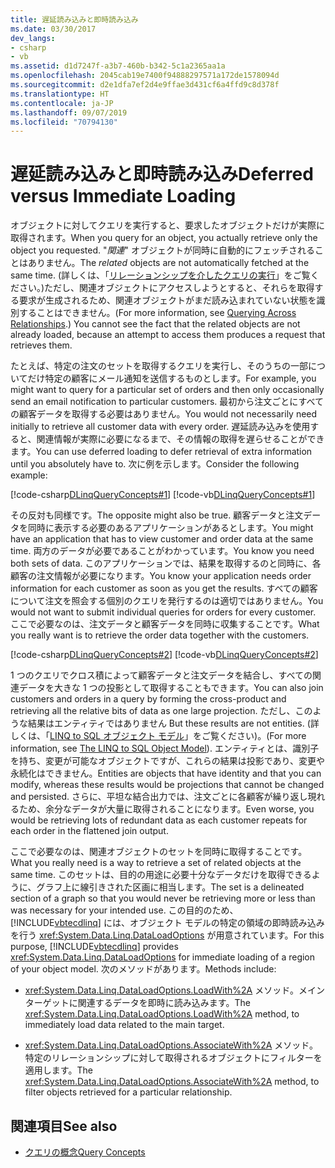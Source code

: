 ```yaml
---
title: 遅延読み込みと即時読み込み
ms.date: 03/30/2017
dev_langs:
- csharp
- vb
ms.assetid: d1d7247f-a3b7-460b-b342-5c1a2365aa1a
ms.openlocfilehash: 2045cab19e7400f94888297571a172de1578094d
ms.sourcegitcommit: d2e1dfa7ef2d4e9ffae3d431cf6a4ffd9c8d378f
ms.translationtype: HT
ms.contentlocale: ja-JP
ms.lasthandoff: 09/07/2019
ms.locfileid: "70794130"
---
```

# <a name="deferred-versus-immediate-loading"></a><span data-ttu-id="f09c5-102">遅延読み込みと即時読み込み</span><span class="sxs-lookup"><span data-stu-id="f09c5-102">Deferred versus Immediate Loading</span></span>
<span data-ttu-id="f09c5-103">オブジェクトに対してクエリを実行すると、要求したオブジェクトだけが実際に取得されます。</span><span class="sxs-lookup"><span data-stu-id="f09c5-103">When you query for an object, you actually retrieve only the object you requested.</span></span> <span data-ttu-id="f09c5-104">"*関連*" オブジェクトが同時に自動的にフェッチされることはありません。</span><span class="sxs-lookup"><span data-stu-id="f09c5-104">The *related* objects are not automatically fetched at the same time.</span></span> <span data-ttu-id="f09c5-105">(詳しくは、「[リレーションシップを介したクエリの実行](querying-across-relationships.md)」をご覧ください。)ただし、関連オブジェクトにアクセスしようとすると、それらを取得する要求が生成されるため、関連オブジェクトがまだ読み込まれていない状態を識別することはできません。</span><span class="sxs-lookup"><span data-stu-id="f09c5-105">(For more information, see [Querying Across Relationships](querying-across-relationships.md).) You cannot see the fact that the related objects are not already loaded, because an attempt to access them produces a request that retrieves them.</span></span>  
  
 <span data-ttu-id="f09c5-106">たとえば、特定の注文のセットを取得するクエリを実行し、そのうちの一部についてだけ特定の顧客にメール通知を送信するものとします。</span><span class="sxs-lookup"><span data-stu-id="f09c5-106">For example, you might want to query for a particular set of orders and then only occasionally send an email notification to particular customers.</span></span> <span data-ttu-id="f09c5-107">最初から注文ごとにすべての顧客データを取得する必要はありません。</span><span class="sxs-lookup"><span data-stu-id="f09c5-107">You would not necessarily need initially to retrieve all customer data with every order.</span></span> <span data-ttu-id="f09c5-108">遅延読み込みを使用すると、関連情報が実際に必要になるまで、その情報の取得を遅らせることができます。</span><span class="sxs-lookup"><span data-stu-id="f09c5-108">You can use deferred loading to defer retrieval of extra information until you absolutely have to.</span></span> <span data-ttu-id="f09c5-109">次に例を示します。</span><span class="sxs-lookup"><span data-stu-id="f09c5-109">Consider the following example:</span></span>  
  
 [!code-csharp[DLinqQueryConcepts#1](../../../../../../samples/snippets/csharp/VS_Snippets_Data/DLinqQueryConcepts/cs/Program.cs#1)]
 [!code-vb[DLinqQueryConcepts#1](../../../../../../samples/snippets/visualbasic/VS_Snippets_Data/DLinqQueryConcepts/vb/Module1.vb#1)]  
  
 <span data-ttu-id="f09c5-110">その反対も同様です。</span><span class="sxs-lookup"><span data-stu-id="f09c5-110">The opposite might also be true.</span></span> <span data-ttu-id="f09c5-111">顧客データと注文データを同時に表示する必要のあるアプリケーションがあるとします。</span><span class="sxs-lookup"><span data-stu-id="f09c5-111">You might have an application that has to view customer and order data at the same time.</span></span> <span data-ttu-id="f09c5-112">両方のデータが必要であることがわかっています。</span><span class="sxs-lookup"><span data-stu-id="f09c5-112">You know you need both sets of data.</span></span> <span data-ttu-id="f09c5-113">このアプリケーションでは、結果を取得するのと同時に、各顧客の注文情報が必要になります。</span><span class="sxs-lookup"><span data-stu-id="f09c5-113">You know your application needs order information for each customer as soon as you get the results.</span></span> <span data-ttu-id="f09c5-114">すべての顧客について注文を照会する個別のクエリを発行するのは適切ではありません。</span><span class="sxs-lookup"><span data-stu-id="f09c5-114">You would not want to submit individual queries for orders for every customer.</span></span> <span data-ttu-id="f09c5-115">ここで必要なのは、注文データと顧客データを同時に収集することです。</span><span class="sxs-lookup"><span data-stu-id="f09c5-115">What you really want is to retrieve the order data together with the customers.</span></span>  
  
 [!code-csharp[DLinqQueryConcepts#2](../../../../../../samples/snippets/csharp/VS_Snippets_Data/DLinqQueryConcepts/cs/Program.cs#2)]
 [!code-vb[DLinqQueryConcepts#2](../../../../../../samples/snippets/visualbasic/VS_Snippets_Data/DLinqQueryConcepts/vb/Module1.vb#2)]  
  
 <span data-ttu-id="f09c5-116">1 つのクエリでクロス積によって顧客データと注文データを結合し、すべての関連データを大きな 1 つの投影として取得することもできます。</span><span class="sxs-lookup"><span data-stu-id="f09c5-116">You can also join customers and orders in a query by forming the cross-product and retrieving all the relative bits of data as one large projection.</span></span> <span data-ttu-id="f09c5-117">ただし、このような結果はエンティティではありません </span><span class="sxs-lookup"><span data-stu-id="f09c5-117">But these results are not entities.</span></span> <span data-ttu-id="f09c5-118">(詳しくは、「[LINQ to SQL オブジェクト モデル](the-linq-to-sql-object-model.md)」をご覧ください)。</span><span class="sxs-lookup"><span data-stu-id="f09c5-118">(For more information, see [The LINQ to SQL Object Model](the-linq-to-sql-object-model.md)).</span></span> <span data-ttu-id="f09c5-119">エンティティとは、識別子を持ち、変更が可能なオブジェクトですが、これらの結果は投影であり、変更や永続化はできません。</span><span class="sxs-lookup"><span data-stu-id="f09c5-119">Entities are objects that have identity and that you can modify, whereas these results would be projections that cannot be changed and persisted.</span></span> <span data-ttu-id="f09c5-120">さらに、平坦な結合出力では、注文ごとに各顧客が繰り返し現れるため、余分なデータが大量に取得されることになります。</span><span class="sxs-lookup"><span data-stu-id="f09c5-120">Even worse, you would be retrieving lots of redundant data as each customer repeats for each order in the flattened join output.</span></span>  
  
 <span data-ttu-id="f09c5-121">ここで必要なのは、関連オブジェクトのセットを同時に取得することです。</span><span class="sxs-lookup"><span data-stu-id="f09c5-121">What you really need is a way to retrieve a set of related objects at the same time.</span></span> <span data-ttu-id="f09c5-122">このセットは、目的の用途に必要十分なデータだけを取得できるように、グラフ上に線引きされた区画に相当します。</span><span class="sxs-lookup"><span data-stu-id="f09c5-122">The set is a delineated section of a graph so that you would never be retrieving more or less than was necessary for your intended use.</span></span> <span data-ttu-id="f09c5-123">この目的のため、[!INCLUDE[vbtecdlinq](../../../../../../includes/vbtecdlinq-md.md)] には、オブジェクト モデルの特定の領域の即時読み込みを行う <xref:System.Data.Linq.DataLoadOptions> が用意されています。</span><span class="sxs-lookup"><span data-stu-id="f09c5-123">For this purpose, [!INCLUDE[vbtecdlinq](../../../../../../includes/vbtecdlinq-md.md)] provides <xref:System.Data.Linq.DataLoadOptions> for immediate loading of a region of your object model.</span></span> <span data-ttu-id="f09c5-124">次のメソッドがあります。</span><span class="sxs-lookup"><span data-stu-id="f09c5-124">Methods include:</span></span>  
  
- <span data-ttu-id="f09c5-125"><xref:System.Data.Linq.DataLoadOptions.LoadWith%2A> メソッド。メイン ターゲットに関連するデータを即時に読み込みます。</span><span class="sxs-lookup"><span data-stu-id="f09c5-125">The  <xref:System.Data.Linq.DataLoadOptions.LoadWith%2A> method, to immediately load data related to the main target.</span></span>  
  
- <span data-ttu-id="f09c5-126"><xref:System.Data.Linq.DataLoadOptions.AssociateWith%2A> メソッド。特定のリレーションシップに対して取得されるオブジェクトにフィルターを適用します。</span><span class="sxs-lookup"><span data-stu-id="f09c5-126">The <xref:System.Data.Linq.DataLoadOptions.AssociateWith%2A> method, to filter objects retrieved for a particular relationship.</span></span>  
  
## <a name="see-also"></a><span data-ttu-id="f09c5-127">関連項目</span><span class="sxs-lookup"><span data-stu-id="f09c5-127">See also</span></span>

- [<span data-ttu-id="f09c5-128">クエリの概念</span><span class="sxs-lookup"><span data-stu-id="f09c5-128">Query Concepts</span></span>](query-concepts.md)
